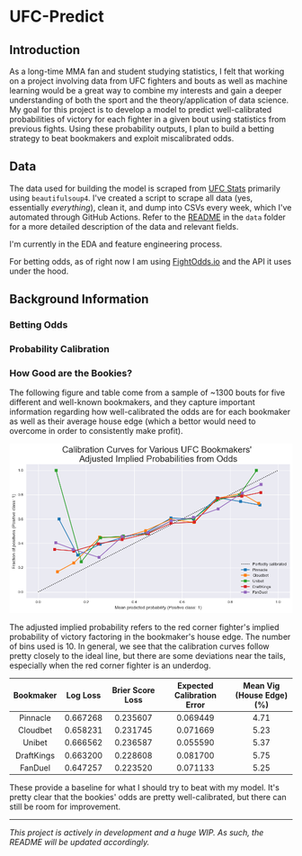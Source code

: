 # UFC-Predict

## Introduction

As a long-time MMA fan and student studying statistics, I felt that working on a project involving data from UFC fighters and bouts as well as machine learning would be a great way to combine my interests and gain a deeper understanding of both the sport and the theory/application of data science. My goal for this project is to develop a model to predict well-calibrated probabilities of victory for each fighter in a given bout using statistics from previous fights. Using these probability outputs, I plan to build a betting strategy to beat bookmakers and exploit miscalibrated odds.

## Data

The data used for building the model is scraped from [UFC Stats](http://www.ufcstats.com/statistics/events/completed) primarily using `beautifulsoup4`. I've created a script to scrape all data (yes, essentially *everything*), clean it, and dump into CSVs every week, which I've automated through GitHub Actions. Refer to the [README](data/README.md) in the `data` folder for a more detailed description of the data and relevant fields.

I'm currently in the EDA and feature engineering process.

For betting odds, as of right now I am using [FightOdds.io](https://fightodds.io/recent-mma-events/ufc) and the API it uses under the hood.

## Background Information

### Betting Odds

### Probability Calibration

### How Good are the Bookies?

The following figure and table come from a sample of ~1300 bouts for five different and well-known bookmakers, and they capture important information regarding how well-calibrated the odds are for each bookmaker as well as their average house edge (which a bettor would need to overcome in order to consistently make profit).

<div align="center">

![Bookmaker Calibration Curves](images/bookmaker_calibration_curves.png)

</div>

The adjusted implied probability refers to the red corner fighter's implied probability of victory factoring in the bookmaker's house edge. The number of bins used is 10. In general, we see that the calibration curves follow pretty closely to the ideal line, but there are some deviations near the tails, especially when the red corner fighter is an underdog.


<div align="center">

| Bookmaker  | Log Loss | Brier Score Loss | Expected Calibration Error | Mean Vig (House Edge) (%) |
| :--------: | :------: | :--------------: | :------------------------: | :-----------------------: |
| Pinnacle   | 0.667268 | 0.235607         | 0.069449                   | 4.71                      |
| Cloudbet   | 0.658231 | 0.231745         | 0.071669                   | 5.23                      |
| Unibet     | 0.666562 | 0.236587         | 0.055590                   | 5.37                      |
| DraftKings | 0.663200 | 0.228608         | 0.081700                   | 5.75                      |
| FanDuel    | 0.647257 | 0.223520         | 0.071133                   | 5.25                      |

</div>

These provide a baseline for what I should try to beat with my model. It's pretty clear that the bookies' odds are pretty well-calibrated, but there can still be room for improvement.


---
*This project is actively in development and a huge WIP. As such, the README will be updated accordingly.*